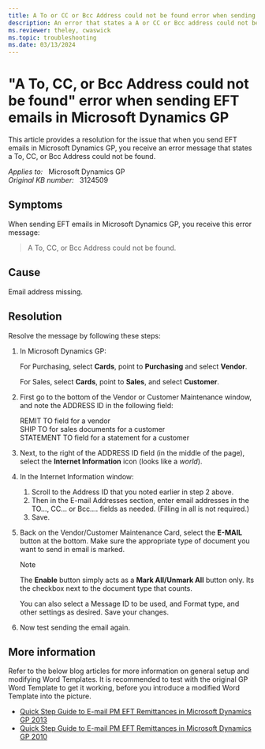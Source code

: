 ```yaml
---
title: A To or CC or Bcc Address could not be found error when sending EFT emails
description: An error that states a A or CC or Bcc address could not be found when sending EFT emails in Microsoft Dynamics.
ms.reviewer: theley, cwaswick
ms.topic: troubleshooting
ms.date: 03/13/2024
---
```

# "A To, CC, or Bcc Address could not be found" error when sending EFT emails in Microsoft Dynamics GP

This article provides a resolution for the issue that when you send EFT emails in Microsoft Dynamics GP, you receive an error message that states a To, CC, or Bcc Address could not be found.

_Applies to:_ &nbsp; Microsoft Dynamics GP  
_Original KB number:_ &nbsp; 3124509

## Symptoms

When sending EFT emails in Microsoft Dynamics GP, you receive this error message:

> A To, CC, or Bcc Address could not be found.

## Cause

Email address missing.

## Resolution

Resolve the message by following these steps:

1. In Microsoft Dynamics GP:

    For Purchasing, select **Cards**, point to **Purchasing** and select **Vendor**.

    For Sales, select **Cards**, point to **Sales**, and select **Customer**.

2. First go to the bottom of the Vendor or Customer Maintenance window, and note the ADDRESS ID in the following field:

    REMIT TO field for a vendor  
    SHIP TO for sales documents for a customer  
    STATEMENT TO field for a statement for a customer

3. Next, to the right of the ADDRESS ID field (in the middle of the page), select the **Internet Information** icon (looks like a *world*).

4. In the Internet Information window:

    1. Scroll to the Address ID that you noted earlier in step 2 above.
    2. Then in the E-mail Addresses section, enter email addresses in the TO..., CC... or Bcc.... fields as needed. (Filling in all is not required.)
    3. Save.

5. Back on the Vendor/Customer Maintenance Card, select the **E-MAIL** button at the bottom. Make sure the appropriate type of document you want to send in email is marked.

   > [!NOTE]
   > The **Enable** button simply acts as a **Mark All/Unmark All** button only. Its the checkbox next to the document type that counts.

   You can also select a Message ID to be used, and Format type, and other settings as desired. Save your changes.

6. Now test sending the email again.

## More information

Refer to the below blog articles for more information on general setup and modifying Word Templates. It is recommended to test with the original GP Word Template to get it working, before you introduce a modified Word Template into the picture.

- [Quick Step Guide to E-mail PM EFT Remittances in Microsoft Dynamics GP 2013](https://community.dynamics.com/blogs/post/?postid=abb4eb99-17a3-416b-be4a-c7925a5727cf)
- [Quick Step Guide to E-mail PM EFT Remittances in Microsoft Dynamics GP 2010](https://community.dynamics.com/blogs/post/?postid=11e9fb89-af60-4af7-82ab-1455def05a16)
